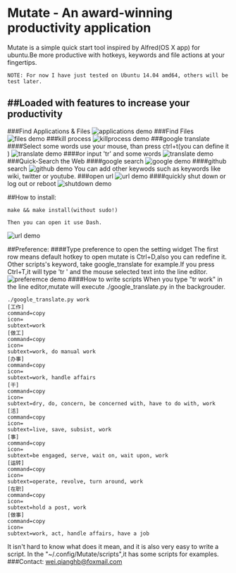 Mutate - An award-winning productivity application
======

Mutate is a simple quick start tool inspired by Alfred(OS X app) for ubuntu.Be more productive with hotkeys, keywords and file actions at your fingertips.
 
    NOTE: For now I have just tested on Ubuntu 14.04 amd64, others will be test later.

##Loaded with features to increase your productivity
----
###Find Applications & Files
![applications demo](http://i.imgur.com/dyNHVwU.png)
###Find Files
![files demo](http://i.imgur.com/4Jx878l.png)
###kill process
![killprocess demo](http://i.imgur.com/XSciIex.png)
###google translate
####Select some words use your mouse, than press ctrl+t(you can define it )
![translate demo](http://i.imgur.com/kB4YSqU.jpg)
####or input 'tr' and some words
![translate demo](http://i.imgur.com/gycjZeY.png)
###Quick-Search the Web
####google search
![google demo](http://i.imgur.com/oRtXJBu.png)
####github search
![github demo](http://i.imgur.com/oIVCSqS.png)
You can add other keywods such as keywords like wiki, twitter or youtube.
###open url
![url demo](http://i.imgur.com/2JFFMZz.png)
####quickly shut down or log out or reboot
![shutdown demo](http://i.imgur.com/yvyyUDb.png)

##How to install:

	make && make install(without sudo!)
	
	Then you can open it use Dash.

![url demo](http://i.imgur.com/bnBvfgw.png)

##Preference:
####Type preference to open the setting widget
The first row means default hotkey to open mutate is Ctrl+D,also you can redefine it.
Other scripts's keyword, take google_translate for example.If you press Ctrl+T,it will type 'tr ' and the mouse selected text into the line editor.
![preferemce demo](http://i.imgur.com/1hHLY6r.png)
####How to write scripts
When you type "tr work" in the line editor,mutate will execute ./google_translate.py in the backgrouder.
```
./google_translate.py work
[工作]
command=copy
icon=
subtext=work
[做工]
command=copy
icon=
subtext=work, do manual work
[办事]
command=copy
icon=
subtext=work, handle affairs
[干]
command=copy
icon=
subtext=dry, do, concern, be concerned with, have to do with, work
[活]
command=copy
icon=
subtext=live, save, subsist, work
[事]
command=copy
icon=
subtext=be engaged, serve, wait on, wait upon, work
[运转]
command=copy
icon=
subtext=operate, revolve, turn around, work
[在职]
command=copy
icon=
subtext=hold a post, work
[做事]
command=copy
icon=
subtext=work, act, handle affairs, have a job
```
It isn't hard to know what does it mean, and it is also very easy to write a script.
In the "~/.config/Mutate/scripts",it has some scripts for examples.
###Contact: wei.qianghb@foxmail.com

